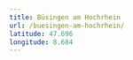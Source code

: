```yaml
---
title: Büsingen am Hochrhein
url: /buesingen-am-hochrhein/
latitude: 47.696
longitude: 8.684
---
```

